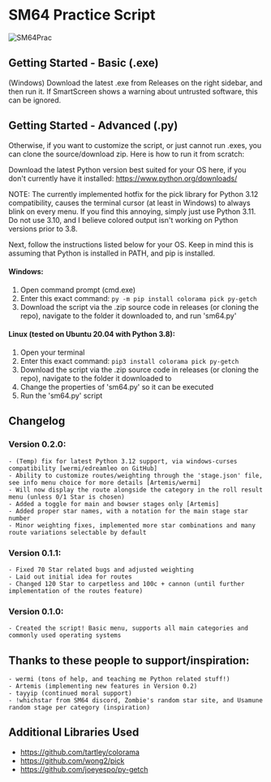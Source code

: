 # SM64 Practice Script

![SM64Prac](https://i.imgur.com/ZJEirG6.gif)

## Getting Started - Basic (.exe)
(Windows) Download the latest .exe from Releases on the right sidebar, and then run it. If SmartScreen shows a warning about untrusted software, this can be ignored.
## Getting Started - Advanced (.py)
Otherwise, if you want to customize the script, or just cannot run .exes, you can clone the source/download zip. Here is how to run it from scratch:

Download the latest Python version best suited for your OS here, if you don't currently have it installed: https://www.python.org/downloads/

NOTE: The currently implemented hotfix for the pick library for Python 3.12 compatibility, causes the terminal cursor (at least in Windows) to always blink on every menu. If you find this annoying, simply just use Python 3.11. Do not use 3.10, and I believe colored output isn't working on Python versions prior to 3.8.

Next, follow the instructions listed below for your OS. Keep in mind this is assuming that Python is installed in PATH, and pip is installed.
#### Windows:
1. Open command prompt (cmd.exe)
2. Enter this exact command: `py -m pip install colorama pick py-getch`
3. Download the script via the .zip source code in releases (or cloning the repo), navigate to the folder it downloaded to, and run 'sm64.py'
#### Linux (tested on Ubuntu 20.04 with Python 3.8):
1. Open your terminal
2. Enter this exact command: `pip3 install colorama pick py-getch`
3. Download the script via the .zip source code in releases (or cloning the repo), navigate to the folder it downloaded to
4. Change the properties of 'sm64.py' so it can be executed
5. Run the 'sm64.py' script

## Changelog

### Version 0.2.0:
    - (Temp) fix for latest Python 3.12 support, via windows-curses compatibility [wermi/edreamleo on GitHub]
    - Ability to customize routes/weighting through the 'stage.json' file, see info menu choice for more details [Artemis/wermi]
    - Will now display the route alongside the category in the roll result menu (unless 0/1 Star is chosen)
    - Added a toggle for main and bowser stages only [Artemis]
    - Added proper star names, with a notation for the main stage star number
    - Minor weighting fixes, implemented more star combinations and many route variations selectable by default

### Version 0.1.1:
    - Fixed 70 Star related bugs and adjusted weighting
    - Laid out initial idea for routes
    - Changed 120 Star to carpetless and 100c + cannon (until further implementation of the routes feature)

### Version 0.1.0:
    - Created the script! Basic menu, supports all main categories and commonly used operating systems

## Thanks to these people to support/inspiration:
    - wermi (tons of help, and teaching me Python related stuff!)
    - Artemis (implementing new features in Version 0.2)
    - tayyip (continued moral support)
    - !whichstar from SM64 discord, Zombie's random star site, and Usamune random stage per category (inspiration)

## Additional Libraries Used
- https://github.com/tartley/colorama
- https://github.com/wong2/pick
- https://github.com/joeyespo/py-getch
